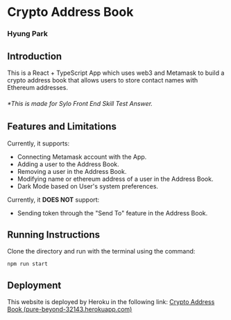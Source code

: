 # Crypto Address Book
### Hyung Park



## Introduction

This is a React + TypeScript App which uses web3 and Metamask to build a crypto address book that allows users to store contact names with Ethereum addresses.

###### **This is made for Sylo Front End Skill Test Answer.*



## Features and Limitations

Currently, it supports:

- Connecting Metamask account with the App.
- Adding a user to the Address Book.
- Removing a user in the Address Book.
- Modifying name or ethereum address of a user in the Address Book.
- Dark Mode based on User's system preferences.



Currently, it **DOES NOT** support:

- Sending token through the "Send To" feature in the Address Book.



## Running Instructions

Clone the directory and run with the terminal using the command:

`npm run start`



## Deployment

This website is deployed by Heroku in the following link: [Crypto Address Book (pure-beyond-32143.herokuapp.com)](https://pure-beyond-32143.herokuapp.com/)

